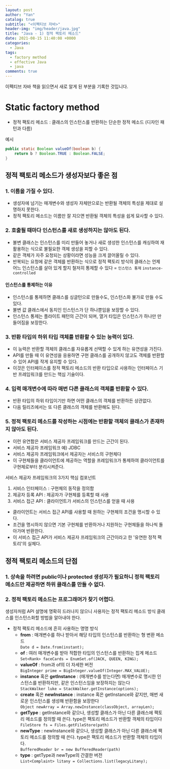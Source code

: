 ```yaml
---
layout: post
author: "Yan"
catalog: true
subtitle: "<이펙티브 자바>"
header-img: "img/header/java.jpg"
title: "Java - 1) 정적 팩토리 메소드"
date: 2021-08-15 11:40:08 +0000
categories:
  - Java
tags:
  - factory method
  - effective Java
  - java
comments: true
---
```


이펙티브 자바 책을 읽으면서 새로 알게 된 부분을 기록한 것입니다.

# Static factory method

- 정적 팩토리 메소드 : 클래스의 인스턴스를 반환하는 단순한 정적 메소드 (디자인 패턴과 다름)
  
예시
```java
public static Boolean valueOf(boolean b) {
    return b ? Boolean.TRUE : Boolean.FALSE;
}
```

## 정적 팩토리 메소드가 생성자보다 좋은 점

### 1. 이름을 가질 수 있다.

- 생성자에 넘기는 매개변수와 생성자 자체만으로는 반환될 객체의 특성을 제대로 설명하지 못한다.
- 정적 팩토리 메소드는 이름만 잘 지으면 반환될 객체의 특성을 쉽게 묘사할 수 있다.

### 2. 호출될 때마다 인스턴스를 새로 생성하지는 않아도 된다.

- 불변 클래스는 인스턴스를 미리 만들어 놓거나 새로 생성한 인스턴스를 캐싱하여 재활용하는 식으로 불필요한 객체 생성을 피할 수 있다.
- 같은 객체가 자주 요청되는 상황이라면 성능을 크게 끌어올릴 수 있다.
- 반복되는 요청에 같은 객체를 반환하는 식으로 정적 팩토리 방식의 클래스는 언제 어느 인스턴스를 살아 있게 할지 철저히 통제할 수 있다 = `인스턴스 통제` `instance-controlled`
    
#### 인스턴스를 통제하는 이유

- 인스턴스를 통제하면 클래스를 싱글턴으로 만들수도, 인스턴스화 불가로 만들 수도 있다.
- 불변 값 클래스에서 동치인 인스턴스가 단 하나뿐임을 보장할 수 있다.
- 인스턴스 통제는 플라이트 패턴의 근간이 되며, 열거 타입은 인스턴스가 하나만 만들어짐을 보장한다.

### 3. 반환 타입의 하위 타입 객체를 반환할 수 있는 능력이 있다.

- 이 능력은 반환할 객체의 클래스를 자유롭게 선택할 수 있게 하는 유연성을 가진다.
- API를 만들 때 이 유연성을 응용하면 구현 클래스를 공개하지 않고도 객체를 반환할 수 있어 API를 작게 유지할 수 있다.
- 이것은 인터페이스를 정적 팩토리 메소드의 반환 타입으로 사용하는 인터페이스 기반 프레임워크를 만드는 핵심 기술이다.

### 4. 입력 매개변수에 따라 매번 다른 클래스의 객체를 반환할 수 있다.

- 반환 타입의 하위 타입이기만 하면 어떤 클래스의 객체를 반환하든 상관없다. 
- 다음 릴리즈에서는 또 다른 클래스의 객체를 반환해도 된다.

### 5. 정적 팩토리 메소드를 작성하는 시점에는 반환할 객체의 클래스가 존재하지 않아도 된다.

- 이런 유연함은 서비스 제공자 프레임워크를 만드는 근간이 된다.
- 서비스 제공자 프레임워크 예) JDBC
- 서비스 제공자 프레임워크에서 제공자는 서비스의 구현체다
- 이 구현체들을 클라이언트에 제공하는 역할을 프레임워크가 통제하여 클라이언트를 구현체로부터 분리시켜준다.

서비스 제공자 프레임워크의 3가지 핵심 컴포넌트
1. 서비스 인터페이스 : 구현체의 동작을 정의함
2. 제공자 등록 API : 제공자가 구현체를 등록할 때 사용
3. 서비스 접근 API : 클라이언트가 서비스의 인스턴스를 얻을 때 사용
  
- 클라이언트는 서비스 접근 API를 사용할 때 원하는 구현체의 조건을 명시할 수 있다.
- 조건을 명시하지 않으면 기본 구현체를 반환하거나 지원하는 구현체들을 하나씩 돌아가며 반환한다.
- 이 서비스 접근 API가 서비스 제공자 프레임워크의 근간이라고 한 '유연한 정적 팩토리'의 실체다.

## 정적 팩토리 메소드의 단점

### 1. 상속을 하려면 public이나 protected 생성자가 필요하니 정적 팩토리 메소드만 제공하면 하위 클래스를 만들 수 없다.

### 2. 정적 팩토리 메소드는 프로그래머가 찾기 어렵다.

생성자처럼 API 설명에 명확히 드러나지 않으니 사용자는 정적 팩토리 메소드 방식 클래스를 인스턴스화할 방법을 알아내야 한다.

- 정적 팩토리 메소드에 흔히 사용하는 명명 방식
  - **from** : 매개변수를 하나 받아서 해당 타입의 인스턴스를 반환하는 형 변환 메소드  
  `Date d = Date.from(instant);`
  - **of** : 여러 매개변수를 받아 적합한 타입의 인스턴스를 반환하는 집계 메소드  
  `Set<Rank> faceCards = EnumSet.of(JACK, QUEEN, KING);`
  - **valueOf** : from과 of의 더 자세한 버전  
  `BigInteger prime = BigInteger.valueOf(Integer.MAX_VALUE);`
  - **instance** 혹은 **getInstance** : (매개변수를 받는다면) 매개변수로 명시한 인스턴스를 반환하지만, 같은 인스턴스임을 보장하지는 않는다  
  `StackWalker luke = StackWalker.getInstance(options);` 
  - **create** 혹은 **newInstance** : instance 혹은 getInstance와 같지만, 매번 새로운 인스턴스를 생성해 반환함을 보장한다  
  `Object newArray = Array.newInstance(classObject, arrayLen);`
  - **getType** : getInstance와 같으나, 생성할 클래스가 아닌 다른 클래스에 팩토리 메소드를 정의할 때 쓴다. type은 팩토리 메소드가 반환할 객체의 타입이다  
  `FileStore fs = Files.getFileStore(path)`
  - **newType** : newInstance와 같으나, 생성할 클래스가 아닌 다른 클래스에 팩토리 메소드를 정의할 때 쓴다. type은 팩토리 메소드가 반환할 객체의 타입이다.  
  `BufferedReader br = new BufferedReader(path)`
  - **type** : getType과 newType의 간결한 버전  
  `List<Complaint> litany = Collections.list(legacyLitany);`
  